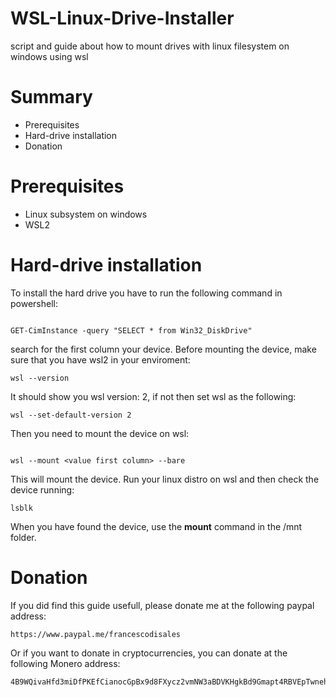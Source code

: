 # WSL-Linux-Drive-Installer
script and guide about how to mount drives with linux filesystem on windows using wsl

# Summary
* Prerequisites
* Hard-drive installation
* Donation

# Prerequisites
* Linux subsystem on windows
* WSL2
 
# Hard-drive installation

To install the hard drive you have to run the following command in powershell:
```

GET-CimInstance -query "SELECT * from Win32_DiskDrive"

```

search for the first column your device. Before mounting the device, make sure that you have wsl2 in your enviroment:
```
wsl --version

```

It should show you wsl version: 2, if not then set wsl as the following:
```
wsl --set-default-version 2

```

Then you need to mount the device on wsl:
```

wsl --mount <value first column> --bare

```

This will mount the device. Run your linux distro on wsl and then check the device running:
```
lsblk

```

When you have found the device, use the **mount** command in the /mnt folder.

# Donation

If you did find this guide usefull, please donate me at the following paypal address:

```
https://www.paypal.me/francescodisales
```

Or if you want to donate in cryptocurrencies, you can donate at the following Monero address:

```
4B9WQivaHfd3miDfPKEfCianocGpBx9d8FXycz2vmNW3aBDVKHgkBd9Gmapt4RBVEpTwnehujsiUBBehUiLvnEHs7VFstCC
```





